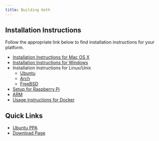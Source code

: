 ```yaml
---
title: Building Geth
---
```

## Installation Instructions

Follow the appropriate link below to find installation instructions for
your platform.

* [Installation Instructions for Mac OS X](Installation-Instructions-for-Mac)
* [Installation Instructions for Windows](Installing-Geth)
* Installation Instructions for Linux/Unix
  * [Ubuntu](Installing-Geth)
  * [Arch](Installation-Instructions-for-Arch)
  * [FreeBSD](Installation-Instructions-for-FreeBSD)
* [Setup for Raspberry Pi](https://github.com/ethereum/wiki/wiki/Raspberry-Pi-instructions)
 *  [ARM](Installation-Instructions-for-ARM)
* [Usage instructions for Docker](Running-in-Docker)

## Quick Links

* [Ubuntu PPA](https://launchpad.net/~ethereum/+archive/ubuntu/ethereum)
* [Download Page](https://geth.ethereum.org/downloads)
